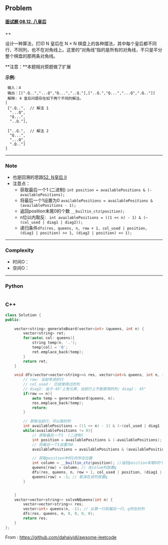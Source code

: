 ## Problem

#### [面试题 08.12. 八皇后](https://leetcode-cn.com/problems/eight-queens-lcci/)

++

设计一种算法，打印 N 皇后在 N × N 棋盘上的各种摆法，其中每个皇后都不同行、不同列，也不在对角线上。这里的“对角线”指的是所有的对角线，不只是平分整个棋盘的那两条对角线。

**注意：**本题相对原题做了扩展

**示例:**

```
 输入：4
 输出：[[".Q..","...Q","Q...","..Q."],["..Q.","Q...","...Q",".Q.."]]
 解释: 4 皇后问题存在如下两个不同的解法。
[
 [".Q..",  // 解法 1
  "...Q",
  "Q...",
  "..Q."],

 ["..Q.",  // 解法 2
  "Q...",
  "...Q",
  ".Q.."]
]
```

------

### Note

- 也是回溯的思路[52. N皇后 II](https://leetcode-cn.com/problems/n-queens-ii/)
- 注意点：
  - 获取最后一个1 (二进制)  `int position = availablePositions & (-availablePositions); `
  - 将最后一个1设置为0   `availablePositions = availablePositions & (availablePositions - 1);`
  - 返回position末尾0的个数 `__builtin_ctz(position); `
  - n位以内取反: ` int availablePositions = ((1 << n) - 1) & (~(col_used | diag1 | diag2));`  
  - 递归条件`dfs(res, queens, n, row + 1, col_used | position, (diag1 | position) >> 1, (diag2 | position) << 1);`


------

### Complexity

- 时间O：
- 空间O：

------

### Python

```python

```

### C++

```C++
class Solution {
public:

    vector<string> generateBoard(vector<int> &queens, int n) {
        vector<string> ret;
        for(auto& col: queens){
            string temp(n, '.');
            temp[col] = 'Q';
            ret.emplace_back(temp);
        }
        return ret;
    }

    void dfs(vector<vector<string>>& res, vector<int>& queens, int n, int row, int col_used, int diag1, int diag2){
        // row: 当前考虑的行
        // col_used： 已经使用过的列
        // diag1: 由于-45°上有元素，当前行上不能使用的列; diag2： 45°
        if(row == n){
            auto temp = generateBoard(queens, n);
            res.emplace_back(temp);
            return;
        }

        // 获取当前行，可以取的列
        int availablePositions = ((1 << n) - 1) & (~(col_used | diag1 | diag2));
        while(availablePositions != 0){
            // 获取最后一个1  (二进制)
            int position = availablePositions & (-availablePositions); 
            // 将最后一个1设置为0
            availablePositions = availablePositions & (availablePositions - 1);

            // 获取position中的1的所在位数
            int column = __builtin_ctz(position); //返回position末尾0的个数
            queens[row] = column; // 在colum列放置q
            dfs(res, queens, n, row + 1, col_used | position, (diag1 | position) >> 1,  (diag2 | position) << 1);
            queens[row] = -1; // 取消在该列放置q
        }


    }
    vector<vector<string>> solveNQueens(int n) {
        vector<vector<string>> res;
        vector<int> queens(n, -1); // 从第一行到最后一行，q所在的列
        dfs(res, queens, n, 0, 0, 0, 0);
        return res;
    }
};
```



From : https://github.com/dahaiyidi/awsome-leetcode
